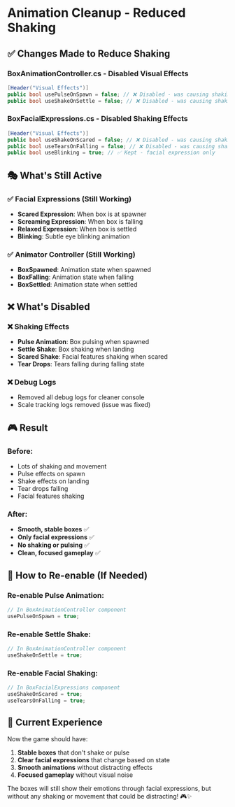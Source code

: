 # Animation Cleanup - Reduced Shaking

## ✅ Changes Made to Reduce Shaking

### **BoxAnimationController.cs - Disabled Visual Effects**
```csharp
[Header("Visual Effects")]
public bool usePulseOnSpawn = false; // ❌ Disabled - was causing shaking
public bool useShakeOnSettle = false; // ❌ Disabled - was causing shaking
```

### **BoxFacialExpressions.cs - Disabled Shaking Effects**
```csharp
[Header("Visual Effects")]
public bool useShakeOnScared = false; // ❌ Disabled - was causing shaking
public bool useTearsOnFalling = false; // ❌ Disabled - was causing shaking
public bool useBlinking = true; // ✅ Kept - facial expression only
```

## 🎭 What's Still Active

### **✅ Facial Expressions (Still Working)**
- **Scared Expression**: When box is at spawner
- **Screaming Expression**: When box is falling  
- **Relaxed Expression**: When box is settled
- **Blinking**: Subtle eye blinking animation

### **✅ Animator Controller (Still Working)**
- **BoxSpawned**: Animation state when spawned
- **BoxFalling**: Animation state when falling
- **BoxSettled**: Animation state when settled

## ❌ What's Disabled

### **❌ Shaking Effects**
- **Pulse Animation**: Box pulsing when spawned
- **Settle Shake**: Box shaking when landing
- **Scared Shake**: Facial features shaking when scared
- **Tear Drops**: Tears falling during falling state

### **❌ Debug Logs**
- Removed all debug logs for cleaner console
- Scale tracking logs removed (issue was fixed)

## 🎮 Result

### **Before:**
- Lots of shaking and movement
- Pulse effects on spawn
- Shake effects on landing
- Tear drops falling
- Facial features shaking

### **After:**
- **Smooth, stable boxes** ✅
- **Only facial expressions** ✅
- **No shaking or pulsing** ✅
- **Clean, focused gameplay** ✅

## 🔧 How to Re-enable (If Needed)

### **Re-enable Pulse Animation:**
```csharp
// In BoxAnimationController component
usePulseOnSpawn = true;
```

### **Re-enable Settle Shake:**
```csharp
// In BoxAnimationController component
useShakeOnSettle = true;
```

### **Re-enable Facial Shaking:**
```csharp
// In BoxFacialExpressions component
useShakeOnScared = true;
useTearsOnFalling = true;
```

## 🎯 Current Experience

Now the game should have:
1. **Stable boxes** that don't shake or pulse
2. **Clear facial expressions** that change based on state
3. **Smooth animations** without distracting effects
4. **Focused gameplay** without visual noise

The boxes will still show their emotions through facial expressions, but without any shaking or movement that could be distracting! 🎮✨ 